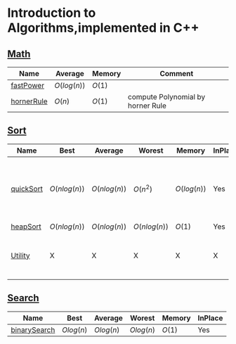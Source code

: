 # Introduction to Algorithms,implemented in C++

## [Math](./src/math/)
| Name | Average | Memory | Comment | 
| ---- | ------- | -------| ------- |
| [fastPower](./src/math/fastPower.cpp) | $O(log(n))$ | $O(1)$ | |
| [hornerRule](./src/math/horner.cpp) | $O(n)$ | $O(1)$ | compute Polynomial by horner Rule|

## [Sort](./src/sort/)
| Name | Best | Average | Worest | Memory | InPlace | Stability | Comment | 
| ---- | ---- | ------- | ------ | ------ | ------- | --------- | ------ |
| [quickSort](./src/sort/quickSort/) | $O(nlog(n))$ | $O(nlog(n))$ | $O(n^2)$ | $O(log(n))$ | Yes | No | quickSort is usually done in-place with $O(log(n))$ stack space |
| [heapSort](./src/sort/heapSort/) | $O(nlog(n))$ | $O(nlog(n))$ | $O(nlog(n))$ | $O(1)$ | Yes | No |  |
| [Utility](./src/sort/utility/utility.cpp) | X | X | X | X | X | X | some problems soved by sort algorithms |


## [Search](./src/search/)
| Name | Best | Average | Worest | Memory | InPlace |
| ---- | ---- | ------- | ------ | ------ | ------- | 
| [binarySearch](./src/search/binarySearch/) | $Olog(n)$ | $Olog(n)$ | $Olog(n)$ | $O(1)$ | Yes |